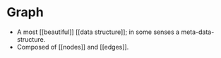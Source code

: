 # Graph

- A most [[beautiful]] [[data structure]]; in some senses a meta-data-structure.
- Composed of [[nodes]] and [[edges]].

